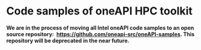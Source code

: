 # Code samples of oneAPI HPC toolkit

**We are in the process of moving all Intel oneAPI code samples to an open source repository:  https://github.com/oneapi-src/oneAPI-samples. This repository will be deprecated in the near future.**

